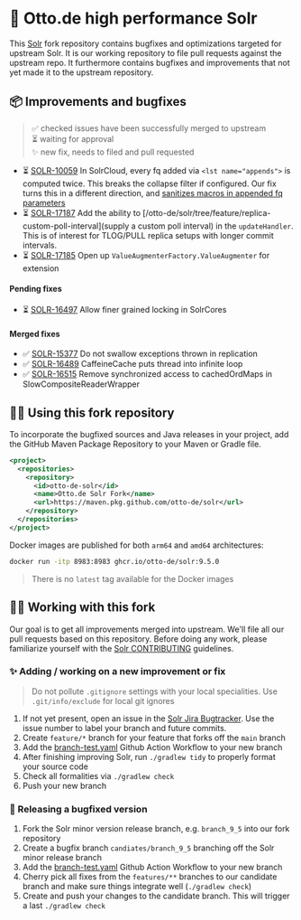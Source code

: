 # 🚀 Otto.de high performance Solr

This [Solr](/apache/solr) fork repository contains bugfixes
and optimizations targeted for upstream Solr. It is our working 
repository to file pull requests against the upstream repo. It
furthermore contains bugfixes and improvements that not yet made
it to the upstream repository.

## 📦 Improvements and bugfixes

> ✅ checked issues have been successfully merged to upstream\
> ⏳ waiting for approval\
> ✨ new fix, needs to filed and pull requested

* ⏳ [SOLR-10059](https://issues.apache.org/jira/browse/SOLR-10059) In SolrCloud, every 
  fq added via `<lst name="appends">` is computed twice. This breaks the collapse filter 
  if configured. Our fix turns this in a different direction, and 
  [sanitizes macros in appended fq parameters](/otto-de/solr/tree/feature/SOLR-10059)
* ⏳ [SOLR-17187](https://issues.apache.org/jira/browse/SOLR-17187) Add the ability to 
  [/otto-de/solr/tree/feature/replica-custom-poll-interval](supply a custom poll interval)
  in the `updateHandler`. This is of interest for TLOG/PULL replica setups with longer commit
  intervals.
* ⏳ [SOLR-17185](https://issues.apache.org/jira/browse/SOLR-17185) Open up 
  `ValueAugmenterFactory.ValueAugmenter` for extension

#### Pending fixes

* ⏳ [SOLR-16497](https://issues.apache.org/jira/browse/SOLR-16497) Allow finer grained locking in SolrCores

#### Merged fixes

* ✅ [SOLR-15377](https://issues.apache.org/jira/browse/SOLR-15377) Do not swallow exceptions 
  thrown in replication
* ✅ [SOLR-16489](https://issues.apache.org/jira/browse/SOLR-16489) CaffeineCache puts thread 
  into infinite loop
* ✅ [SOLR-16515](https://issues.apache.org/jira/browse/SOLR-16515) Remove synchronized access to 
  cachedOrdMaps in SlowCompositeReaderWrapper

## 👩‍💻 Using this fork repository

To incorporate the bugfixed sources and Java releases in your project,
add the GitHub Maven Package Repository to your Maven or Gradle file.

```xml
<project>
  <repositories>
    <repository>
      <id>otto-de-solr</id>
      <name>Otto.de Solr Fork</name>
      <url>https://maven.pkg.github.com/otto-de/solr</url>
    </repository>
  </repositories>
</project>
```

Docker images are published for both `arm64` and `amd64` architectures:

```bash
docker run -itp 8983:8983 ghcr.io/otto-de/solr:9.5.0
```

> There is no `latest` tag available for the Docker images


## 👩‍💻 Working with this fork

Our goal is to get all improvements merged into upstream. We'll file all our
pull requests based on this repository. Before doing any work, please
familiarize yourself with the [Solr CONTRIBUTING](https://github.com/apache/solr/blob/main/CONTRIBUTING.md) guidelines.


### ✨ Adding / working on a new improvement or fix

> Do not pollute `.gitignore` settings with your local specialities. 
> Use `.git/info/exclude` for local git ignores

1. If not yet present, open an issue in the [Solr Jira Bugtracker](https://issues.apache.org/jira/projects/SOLR/issues/SOLR-16781?filter=allopenissues).
   Use the issue number to label your branch and future commits.
1. Create `feature/*` branch for your feature that forks 
   off the `main` branch
1. Add the [branch-test.yaml](.github/workflows/branch-test.yaml) 
   Github Action Workflow to your new branch
1. After finishing improving Solr, run `./gradlew tidy`
   to properly format your source code
1. Check all formalities via `./gradlew check`
1. Push your new branch

### 🚀 Releasing a bugfixed version

1. Fork the Solr minor version release branch, e.g. `branch_9_5`
   into our fork repository
1. Create a bugfix branch `candiates/branch_9_5` branching off
   the Solr minor release branch
1. Add the [branch-test.yaml](.github/workflows/branch-test.yaml) 
   Github Action Workflow to your new branch
1. Cherry pick all fixes from the `features/**` branches to our 
   candidate branch and make sure things integrate well (`./gradlew check`)
1. Create and push your changes to the candidate branch. This will
   trigger a last `./gradlew check`
